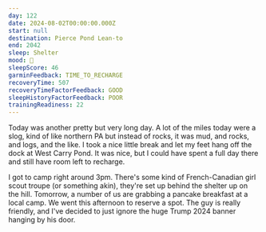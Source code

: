 ```yaml
---
day: 122
date: 2024-08-02T00:00:00.000Z
start: null
destination: Pierce Pond Lean-to
end: 2042
sleep: Shelter
mood: 🙂
sleepScore: 46
garminFeedback: TIME_TO_RECHARGE
recoveryTime: 507
recoveryTimeFactorFeedback: GOOD
sleepHistoryFactorFeedback: POOR
trainingReadiness: 22
---
```

Today was another pretty but very long day. A lot of the miles today were a slog, kind of like northern PA but instead of rocks, it was mud, and rocks, and logs, and the like. I took a nice little break and let my feet hang off the dock at West Carry Pond. It was nice, but I could have spent a full day there and still have room left to recharge.

I got to camp right around 3pm. There's some kind of French-Canadian girl scout troupe (or something akin), they're set up behind the shelter up on the hill. Tomorrow, a number of us are grabbing a pancake breakfast at a local camp. We went this afternoon to reserve a spot. The guy is really friendly, and I've decided to just ignore the huge Trump 2024 banner hanging by his door.
